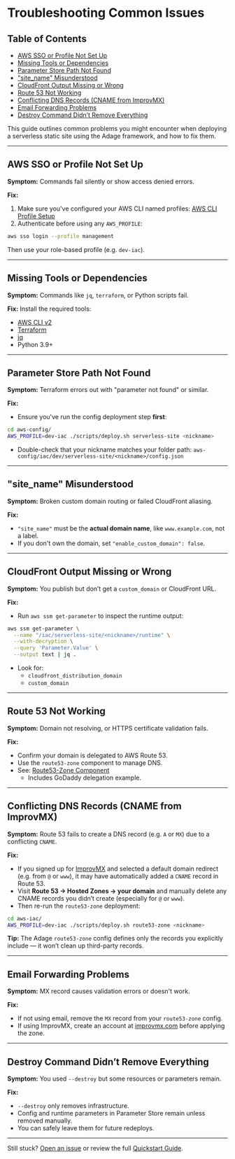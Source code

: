 # Troubleshooting Common Issues

## Table of Contents

- [AWS SSO or Profile Not Set Up](#aws-sso-or-profile-not-set-up)
- [Missing Tools or Dependencies](#missing-tools-or-dependencies)
- [Parameter Store Path Not Found](#parameter-store-path-not-found)
- ["site_name" Misunderstood](#site_name-misunderstood)
- [CloudFront Output Missing or Wrong](#cloudfront-output-missing-or-wrong)
- [Route 53 Not Working](#route-53-not-working)
- [Conflicting DNS Records (CNAME from ImprovMX)](#conflicting-dns-records-cname-from-improvmx)
- [Email Forwarding Problems](#email-forwarding-problems)
- [Destroy Command Didn’t Remove Everything](#destroy-command-didnt-remove-everything)


This guide outlines common problems you might encounter when deploying a serverless static site using the Adage framework, and how to fix them.

---

## AWS SSO or Profile Not Set Up

**Symptom:** Commands fail silently or show access denied errors.

**Fix:**
1. Make sure you've configured your AWS CLI named profiles:
   [AWS CLI Profile Setup](../setup/aws-cli-profiles.md)
2. Authenticate before using any `AWS_PROFILE`:

```sh
aws sso login --profile management
```

Then use your role-based profile (e.g. `dev-iac`).

---

## Missing Tools or Dependencies

**Symptom:** Commands like `jq`, `terraform`, or Python scripts fail.

**Fix:** Install the required tools:

- [AWS CLI v2](https://docs.aws.amazon.com/cli/latest/userguide/install-cliv2.html)
- [Terraform](https://developer.hashicorp.com/terraform/downloads)
- [jq](https://stedolan.github.io/jq/)
- Python 3.9+

---

## Parameter Store Path Not Found

**Symptom:** Terraform errors out with "parameter not found" or similar.

**Fix:**
- Ensure you've run the config deployment step **first**:

```sh
cd aws-config/
AWS_PROFILE=dev-iac ./scripts/deploy.sh serverless-site <nickname>
```

- Double-check that your nickname matches your folder path:
  `aws-config/iac/dev/serverless-site/<nickname>/config.json`

---

## "site_name" Misunderstood

**Symptom:** Broken custom domain routing or failed CloudFront aliasing.

**Fix:**
- `"site_name"` must be the **actual domain name**, like `www.example.com`, not a label.
- If you don't own the domain, set `"enable_custom_domain": false`.

---

## CloudFront Output Missing or Wrong

**Symptom:** You publish but don’t get a `custom_domain` or CloudFront URL.

**Fix:**
- Run `aws ssm get-parameter` to inspect the runtime output:

```sh
aws ssm get-parameter \
  --name "/iac/serverless-site/<nickname>/runtime" \
  --with-decryption \
  --query 'Parameter.Value' \
  --output text | jq .
```

- Look for:
  - `cloudfront_distribution_domain`
  - `custom_domain`

---

## Route 53 Not Working

**Symptom:** Domain not resolving, or HTTPS certificate validation fails.

**Fix:**
- Confirm your domain is delegated to AWS Route 53.
- Use the `route53-zone` component to manage DNS.
- See: [Route53-Zone Component](https://github.com/usekarma/aws-iac/tree/main/components/route53-zone)
  - Includes GoDaddy delegation example.

---

## Conflicting DNS Records (CNAME from ImprovMX)

**Symptom:** Route 53 fails to create a DNS record (e.g. `A` or `MX`) due to a conflicting `CNAME`.

**Fix:**
- If you signed up for [ImprovMX](https://improvmx.com/) and selected a default domain redirect (e.g. from `@` or `www`), it may have automatically added a `CNAME` record in Route 53.
- Visit **Route 53 → Hosted Zones → your domain** and manually delete any CNAME records you didn’t create (especially for `@` or `www`).
- Then re-run the `route53-zone` deployment:

```sh
cd aws-iac/
AWS_PROFILE=dev-iac ./scripts/deploy.sh route53-zone <nickname>
```

**Tip:** The Adage `route53-zone` config defines only the records you explicitly include — it won’t clean up third-party records.

---

## Email Forwarding Problems

**Symptom:** MX record causes validation errors or doesn't work.

**Fix:**
- If not using email, remove the `MX` record from your `route53-zone` config.
- If using ImprovMX, create an account at [improvmx.com](https://improvmx.com/) before applying the zone.

---

## Destroy Command Didn’t Remove Everything

**Symptom:** You used `--destroy` but some resources or parameters remain.

**Fix:**
- `--destroy` only removes infrastructure.
- Config and runtime parameters in Parameter Store remain unless removed manually.
- You can safely leave them for future redeploys.

---

Still stuck? [Open an issue](https://github.com/usekarma/adage/issues) or review the full [Quickstart Guide](./serverless-site.md).

